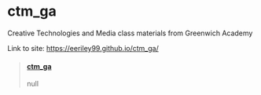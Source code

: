 # ctm_ga
Creative Technologies and Media class materials from Greenwich Academy

Link to site: https://eeriley99.github.io/ctm_ga/

<blockquote class="embedly-card"><h4><a href="https://sites.google.com/a/greenwichacademy.org/ctm_ga/">ctm_ga</a></h4><p>null</p></blockquote>
<script async src="//cdn.embedly.com/widgets/platform.js" charset="UTF-8"></script>

